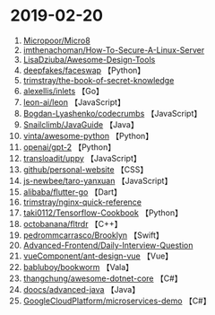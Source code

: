 # 2019-02-20

1. [Micropoor/Micro8](https://github.com/Micropoor/Micro8) 
2. [imthenachoman/How-To-Secure-A-Linux-Server](https://github.com/imthenachoman/How-To-Secure-A-Linux-Server) 
3. [LisaDziuba/Awesome-Design-Tools](https://github.com/LisaDziuba/Awesome-Design-Tools) 
4. [deepfakes/faceswap](https://github.com/deepfakes/faceswap) 【Python】
5. [trimstray/the-book-of-secret-knowledge](https://github.com/trimstray/the-book-of-secret-knowledge) 
6. [alexellis/inlets](https://github.com/alexellis/inlets) 【Go】
7. [leon-ai/leon](https://github.com/leon-ai/leon) 【JavaScript】
8. [Bogdan-Lyashenko/codecrumbs](https://github.com/Bogdan-Lyashenko/codecrumbs) 【JavaScript】
9. [Snailclimb/JavaGuide](https://github.com/Snailclimb/JavaGuide) 【Java】
10. [vinta/awesome-python](https://github.com/vinta/awesome-python) 【Python】
11. [openai/gpt-2](https://github.com/openai/gpt-2) 【Python】
12. [transloadit/uppy](https://github.com/transloadit/uppy) 【JavaScript】
13. [github/personal-website](https://github.com/github/personal-website) 【CSS】
14. [js-newbee/taro-yanxuan](https://github.com/js-newbee/taro-yanxuan) 【JavaScript】
15. [alibaba/flutter-go](https://github.com/alibaba/flutter-go) 【Dart】
16. [trimstray/nginx-quick-reference](https://github.com/trimstray/nginx-quick-reference) 
17. [taki0112/Tensorflow-Cookbook](https://github.com/taki0112/Tensorflow-Cookbook) 【Python】
18. [octobanana/fltrdr](https://github.com/octobanana/fltrdr) 【C++】
19. [pedrommcarrasco/Brooklyn](https://github.com/pedrommcarrasco/Brooklyn) 【Swift】
20. [Advanced-Frontend/Daily-Interview-Question](https://github.com/Advanced-Frontend/Daily-Interview-Question) 
21. [vueComponent/ant-design-vue](https://github.com/vueComponent/ant-design-vue) 【Vue】
22. [babluboy/bookworm](https://github.com/babluboy/bookworm) 【Vala】
23. [thangchung/awesome-dotnet-core](https://github.com/thangchung/awesome-dotnet-core) 【C#】
24. [doocs/advanced-java](https://github.com/doocs/advanced-java) 【Java】
25. [GoogleCloudPlatform/microservices-demo](https://github.com/GoogleCloudPlatform/microservices-demo) 【C#】
